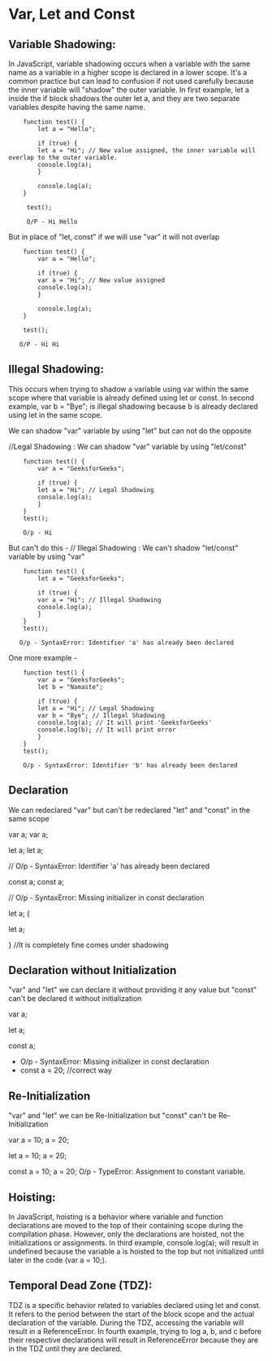 Var, Let and Const
===========================================================================================
Variable Shadowing:
-------------------
In JavaScript, variable shadowing occurs when a variable with the same name as a variable in a higher scope is declared in a lower scope.
It's a common practice but can lead to confusion if not used carefully because the inner variable will "shadow" the outer variable.
In first example, let a inside the if block shadows the outer let a, and they are two separate variables despite having the same name.

        function test() {
            let a = "Hello";
  
            if (true) {
            let a = "Hi"; // New value assigned, the inner variable will overlap to the outer variable.
            console.log(a);
            }
  
            console.log(a);
        }
  
         test();

         O/P - Hi Hello

 But in place of "let, const" if we will use "var" it will not overlap

        function test() {
            var a = "Hello";
        
            if (true) {
            var a = "Hi"; // New value assigned
            console.log(a);
            }
        
            console.log(a);
        }
        
        test();

       O/P - Hi Hi

Illegal Shadowing:
-------------------
This occurs when trying to shadow a variable using var within the same scope where that variable is already defined using let or const.
In second example, var b = "Bye"; is illegal shadowing because b is already declared using let in the same scope.

We can shadow "var" variable by using "let" but can not do the opposite 

//Legal Shadowing : We can shadow "var" variable by using "let/const"

        function test() {
            var a = "GeeksforGeeks";
        
            if (true) {
            let a = "Hi"; // Legal Shadowing
            console.log(a); 
            }
        }
        test();

        O/p - Hi

 But can't do this -
 // Illegal Shadowing : We can't shadow "let/const" variable by using "var"

        function test() {
            let a = "GeeksforGeeks";
        
            if (true) {
            var a = "Hi"; // Illegal Shadowing
            console.log(a); 
            }
        }
        test();

       O/p - SyntaxError: Identifier 'a' has already been declared

One more example - 

        function test() {
            var a = "GeeksforGeeks";
            let b = "Namaste";
        
            if (true) {
            let a = "Hi"; // Legal Shadowing
            var b = "Bye"; // Illegal Shadowing
            console.log(a); // It will print 'GeeksforGeeks'
            console.log(b); // It will print error
            }
        }
        test();

        O/p - SyntaxError: Identifier 'b' has already been declared

Declaration
--------------
We can redeclared "var" but can't be redeclared "let" and "const" in the same scope

var a;
var a;

let a;
let a;

// O/p - SyntaxError: Identifier 'a' has already been declared

const a;
const a;

// O/p - SyntaxError: Missing initializer in const declaration

let a;
{

let a;

}
//It is completely fine comes under shadowing

Declaration without Initialization
-------------------------------------

"var" and "let" we can declare it without providing it any value but "const" can't be declared it without initialization

var a;

let a;

const a; 
* O/p - SyntaxError: Missing initializer in const declaration
* const a = 20; //correct way

Re-Initialization
----------------------

"var" and "let" we can be Re-Initialization but "const" can't be Re-Initialization

var a = 10;
a = 20;

let a = 10;
a = 20;

const a = 10;
a = 20; 
O/p - TypeError: Assignment to constant variable.

Hoisting:
----------------
In JavaScript, hoisting is a behavior where variable and function declarations are moved to the top of their containing scope during the compilation phase.
However, only the declarations are hoisted, not the initializations or assignments.
In third example, console.log(a); will result in undefined because the variable a is hoisted to the top but not initialized until later in the code (var a = 10;).

Temporal Dead Zone (TDZ):
-----------------------------
TDZ is a specific behavior related to variables declared using let and const. It refers to the period between the start of the block scope and the actual declaration of the variable.
During the TDZ, accessing the variable will result in a ReferenceError.
In fourth example, trying to log a, b, and c before their respective declarations will result in ReferenceError because they are in the TDZ until they are declared.